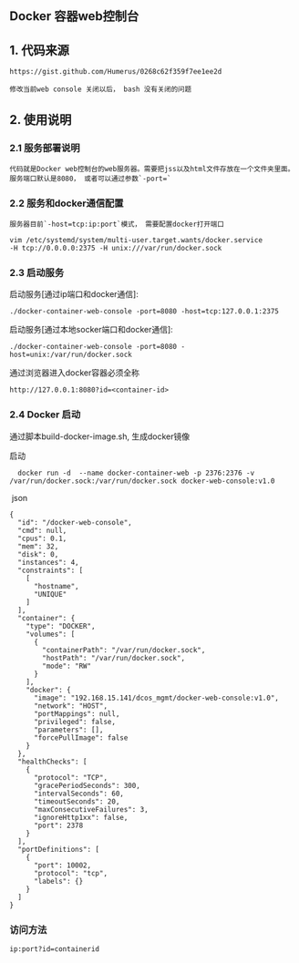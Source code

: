 Docker 容器web控制台
---------------

## 1. 代码来源

    https://gist.github.com/Humerus/0268c62f359f7ee1ee2d

    修改当前web console 关闭以后， bash 没有关闭的问题


## 2. 使用说明

### 2.1 服务部署说明
    代码就是Docker web控制台的web服务器。需要把jss以及html文件存放在一个文件夹里面。服务端口默认是8080， 或者可以通过参数`-port=`

### 2.2 服务和docker通信配置
    服务器目前`-host=tcp:ip:port`模式， 需要配置docker打开端口

```
vim /etc/systemd/system/multi-user.target.wants/docker.service 
-H tcp://0.0.0.0:2375 -H unix:///var/run/docker.sock 
```

### 2.3 启动服务

   启动服务[通过ip端口和docker通信]:
```
./docker-container-web-console -port=8080 -host=tcp:127.0.0.1:2375
```

  启动服务[通过本地socker端口和docker通信]:

```
./docker-container-web-console -port=8080 -host=unix:/var/run/docker.sock
```

   通过浏览器进入docker容器<container-id>必须全称

```
http://127.0.0.1:8080?id=<container-id>
```


### 2.4 Docker 启动

  通过脚本build-docker-image.sh, 生成docker镜像

  启动
```
  docker run -d  --name docker-container-web -p 2376:2376 -v /var/run/docker.sock:/var/run/docker.sock docker-web-console:v1.0
``` 
  json
```
{
  "id": "/docker-web-console",
  "cmd": null,
  "cpus": 0.1,
  "mem": 32,
  "disk": 0,
  "instances": 4,
  "constraints": [
    [
      "hostname",
      "UNIQUE"
    ]
  ],
  "container": {
    "type": "DOCKER",
    "volumes": [
      {
        "containerPath": "/var/run/docker.sock",
        "hostPath": "/var/run/docker.sock",
        "mode": "RW"
      }
    ],
    "docker": {
      "image": "192.168.15.141/dcos_mgmt/docker-web-console:v1.0",
      "network": "HOST",
      "portMappings": null,
      "privileged": false,
      "parameters": [],
      "forcePullImage": false
    }
  },
  "healthChecks": [
    {
      "protocol": "TCP",
      "gracePeriodSeconds": 300,
      "intervalSeconds": 60,
      "timeoutSeconds": 20,
      "maxConsecutiveFailures": 3,
      "ignoreHttp1xx": false,
      "port": 2378
    }
  ],
  "portDefinitions": [
    {
      "port": 10002,
      "protocol": "tcp",
      "labels": {}
    }
  ]
}
```

### 访问方法

```
ip:port?id=containerid
```
